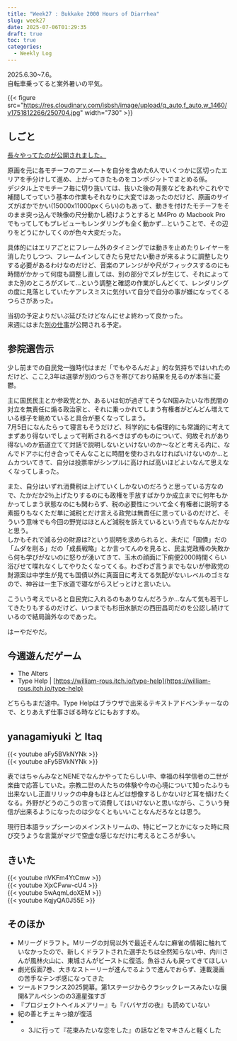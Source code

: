 ```yaml
---
title: "Week27 : Bukkake 2000 Hours of Diarrhea"
slug: week27
date: 2025-07-06T01:29:35
draft: true
toc: true
categories:
  - Weekly Log
---
```

2025.6.30~7.6。  
自転車乗ってると案外暑いの平気。

{{< figure src="https://res.cloudinary.com/isbsh/image/upload/q_auto,f_auto,w_1460/v1751812266/250704.jpg" width="730" >}}

<!--more-->

## しごと

[長々やってたのが公開されました。](https://www.youtube.com/watch?v=vuxCfIijgIc)  

原画を元に各モチーフのアニメ―トを自分を含めた6人でいくつかに区切ったエリアを手分けして進め、上がってきたものをコンポジットでまとめる係。  
デジタル上でモチーフ毎に切り抜いては、抜いた後の背景などをあれやこれやで補間してっていう基本の作業もそれなりに大変ではあったのだけど、原画のサイズがばかでかい(15000x11000pxくらい)のもあって、動きを付けたモチーフをそのまま突っ込んで映像の尺分動かし続けようとすると M4Pro の Macbook Pro でもってしてもプレビューもレンダリングも全く動かず…ということで、その辺りをどうにかしてくのが色々大変だった。    

具体的にはエリアごとにフレーム外のタイミングでは動きを止めたりレイヤーを消したりしつつ、フレームインしてきたら見せたい動きが来るように調整したりする必要があるわけなのだけど、音楽のアレンジがや尺がフィックスするのにも時間がかかって何度も調整し直しては、別の部分でズレが生じて、それによってまた別のところがズレて…という調整と確認の作業がしんどくて、レンダリングの度に見落としていたケアレスミスに気付いて自分で自分の事が嫌になってくるつらさがあった。

当初の予定よりだいぶ延びたけどなんにせよ終わって良かった。  
来週にはまた[別の仕事](https://osomatsusan.com/onair/)が公開される予定。


## 参院選告示

少し前までの自民党一強時代はまだ「でもやるんだよ」的な気持ちではいれたのだけど、ここ2,3年は選挙が別のつらさを帯びており結果を見るのが本当に憂鬱。

主に国民民主とか参政党とか、あるいは旬が過ぎてそうなN国みたいな市民間の対立を無責任に煽る政治家と、それに乗っかれてしまう有権者がどんどん増えている様子を眺めていると具合が悪くなってしまう。  
7月5日になんたらって寝言もそうだけど、科学的にも倫理的にも常識的に考えてまずあり得ないでしょって判断されるべきはずのものについて、何故それがあり得ないのか筋道立てて対話で説明しないといけないのか～などと考える内に、なんでドアホに付き合ってそんなことに時間を使わされなければいけないのか…とムカついてきて、自分は投票率がシンプルに高ければ高いほどよいなんて思えなくなってしまった。

また、自分はいずれ消費税は上げていくしかないのだろうと思っている方なので、たかだか2％上げたりするのにも政権を手放すばかりか成立までに何年もかかってしまう状態なのにも関わらず、税の必要性について全く有権者に説明する素振りもなくただ単に減税とだけ言える政党は無責任に思っているのだけど、そういう意味でも今回の野党はほとんど減税を訴えているという点でもなんだかなと思う。  
しかもそれで減る分の財源は?という説明を求められると、未だに「国債」だの「ムダを削る」だの「成長戦略」とか言ってんのを見ると、民主党政権の失敗から何も学びがないのに怒りが湧いてきて、玉木の顔面に下痢便2000時間くらい浴びせて喋れなくしてやりたくなってくる。わざわざ言うまでもないが参政党の財源案は中学生が見ても国債以外に真面目に考えてる気配がないレベルのゴミなので、神谷は一生下水道で寝ながらスピっとけと言いたい。

こういう考えでいると自民党に入れるのもありなんだろうか…なんて気も若干してきたりもするのだけど、いつまでも杉田水脈だの西田昌司だのを公認し続けているので結局論外なのであった。

はーやだやだ。

## 今週遊んだゲーム

- The Alters
- Type Help | [https://william-rous.itch.io/type-help](https://william-rous.itch.io/type-help)

どちらもまだ途中。Type Helpはブラウザで出来るテキストアドベンチャーなので、とりあえず仕事さぼる時などにもおすすめ。

## yanagamiyuki と Itaq

{{< youtube aFy5BVkNYNk >}}  
{{< youtube aFy5BVkNYNk >}}

表ではちゃんみなとNENEでなんかやってたらしい中、幸福の科学信者の二世が楽曲で応答していた。宗教二世の人たちの体験や今の心境について知ったふりも出来ないし正直リリックの中身もほとんどは想像するしかないけど耳を傾けたくなる。外野がどうのこうの言って消費してはいけないと思いながら、こういう発信が出来るようになったのは少なくともいいことなんだろなとは思う。

現行日本語ラップシーンのメインストリームの、特にビーフとかになった時に飛び交うような言葉がマジで空虚な感じなだけに考えるところが多い。

## きいた

{{< youtube nVKFm4YtCmw >}}  
{{< youtube XjxCFww-cU4 >}}  
{{< youtube 5wAqmLdoXEM >}}  
{{< youtube KqjyQA0J55E >}}

## そのほか

- Mリーグドラフト。Mリーグの対局以外で最近そんなに麻雀の情報に触れていなかったので、新しくドラフトされた選手たちは全然知らない中、内川さんが風林火山に、東城さんがビーストに復活。魚谷さんも戻ってきてほしい
- 劇光仮面7巻、大きなストーリーが進んでるようで進んでおらず、連載漫画の苦手なテンポ感になってきた
- ツールドフランス2025開幕。第1ステージからクラシックレースみたいな展開&アルペシンのの3連星強すぎ
- 『プロジェクトヘイルメアリー』も『ババヤガの夜』も読めていない
- 紀の善とチェキっ娘が復活
- - 3Jに行って『花束みたいな恋をした』の話などをマキさんと軽くした